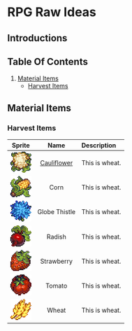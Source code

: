 # RPG Raw Ideas

## Introductions

## Table Of Contents
1. [Material Items](#material-items)
    * [Harvest Items](#harvest-items)

## Material Items

### Harvest Items

| Sprite                                           | Name            | Description    |
| :----------------------------------------------: | :-------------: | :------------- |
| <img src="./HarvestItems/Cauliflower.png">       | [Cauliflower](./HarvestItems.md/#carrot)     | This is wheat. |
| <img src="./HarvestItems/Corn.png">              | Corn            | This is wheat. |
| <img src="./HarvestItems/Globe-Thistle.png">     | Globe Thistle   | This is wheat. |
| <img src="./HarvestItems/Radish.png">            | Radish          | This is wheat. |
| <img src="./HarvestItems/Strawberry.png">        | Strawberry      | This is wheat. |
| <img src="./HarvestItems/Tomato.png">            | Tomato          | This is wheat. |
| <img src="./HarvestItems/Wheat.png">             | Wheat           | This is wheat. |
